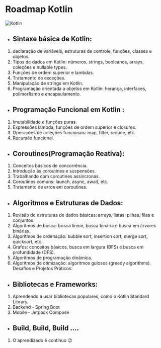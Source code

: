 # Roadmap Kotlin  

![Kotlin](https://img.shields.io/badge/kotlin-%230095D5.svg?style=for-the-badge&logo=kotlin&logoColor=white)

- ## Sintaxe básica de Kotlin: 
1. declaração de variáveis, estruturas de controle, funções, classes e objetos. 
2. Tipos de dados em Kotlin: números, strings, booleanos, arrays, coleções e nullable types. 
3. Funções de ordem superior e lambdas. 
4. Tratamento de exceções. 
5. Manipulação de strings em Kotlin. 
6. Programação orientada a objetos em Kotlin: herança, interfaces, polimorfismo e encapsulamento. 

- ## Programação Funcional em Kotlin :

1. Imutabilidade e funções puras.
2. Expressões lambda, funções de ordem superior e closures.
3. Operações de coleções funcionais: map, filter, reduce, etc.
4. Recursão funcional.

- ## Coroutines(Programação Reativa):

1. Conceitos básicos de concorrência.
2. Introdução às coroutines e suspensões.
3. Trabalhando com coroutines assíncronas.
4. Coroutines comuns: launch, async, await, etc.
5. Tratamento de erros em coroutines.

- ## Algoritmos e Estruturas de Dados:

1. Revisão de estruturas de dados básicas: arrays, listas, pilhas, filas e conjuntos.
2. Algoritmos de busca: busca linear, busca binária e busca em árvores binárias.
3. Algoritmos de ordenação: bubble sort, insertion sort, merge sort, quicksort, etc.
4. Grafos: conceitos básicos, busca em largura (BFS) e busca em profundidade (DFS).
5. Algoritmos de programação dinâmica.
6. Algoritmos de otimização: algoritmos gulosos (greedy algorithms).
Desafios e Projetos Práticos:

- ## Bibliotecas e Frameworks:

1. Aprendendo a usar bibliotecas populares, como o Kotlin Standard Library.
2. Backend - Spring Boot
3. Mobile - Jetpack Compose

- ## Build, Build, Build ....
1. O aprendizado é continuo 😉